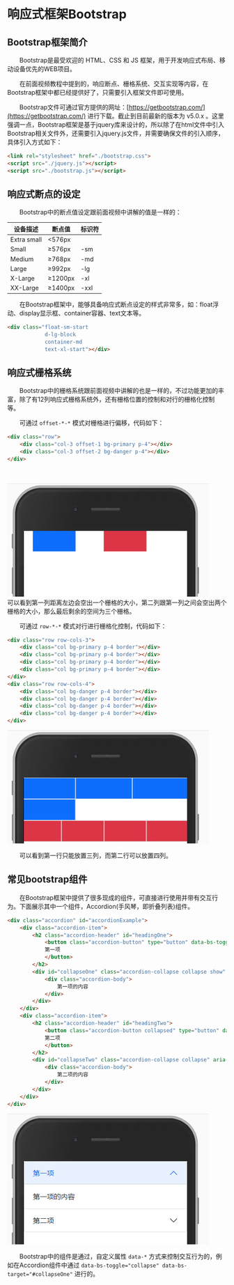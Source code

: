 # 响应式框架Bootstrap

## Bootstrap框架简介

&emsp;&emsp;Bootstrap是最受欢迎的 HTML、CSS 和 JS 框架，用于开发响应式布局、移动设备优先的WEB项目。

&emsp;&emsp;在前面视频教程中提到的，响应断点、栅格系统、交互实现等内容，在Bootstrap框架中都已经提供好了，只需要引入框架文件即可使用。

&emsp;&emsp;Bootstrap文件可通过官方提供的网址：[https://getbootstrap.com/](https://getbootstrap.com/) 进行下载。截止到目前最新的版本为 v5.0.x 。这里强调一点，Bootstrap框架是基于jquery库来设计的，所以除了在html文件中引入Bootstrap相关文件外，还需要引入jquery.js文件，并需要确保文件的引入顺序，具体引入方式如下：

```html
<link rel="stylesheet" href="./bootstrap.css">
<script src="./jquery.js"></script>
<script src="./bootstrap.js"></script>
```

## 响应式断点的设定

&emsp;&emsp;Bootstrap中的断点值设定跟前面视频中讲解的值是一样的：

|  设备描述  |   断点值   |    标识符   |
|  ----  | ----  |  ----     |
| Extra small  |  <576px  |    |
| Small  | ≥576px |  -sm |
| Medium  | ≥768px |  -md |
| Large  | ≥992px |  -lg |
| X-Large  | ≥1200px |  -xl |
| XX-Large  | ≥1400px |  -xxl |

&emsp;&emsp;在Bootstrap框架中，能够具备响应式断点设定的样式非常多，如：float浮动、display显示框、container容器、text文本等。

```html
<div class="float-sm-start
            d-lg-block
            container-md
            text-xl-start"></div>
```

## 响应式栅格系统

&emsp;&emsp;Bootstrap中的栅格系统跟前面视频中讲解的也是一样的，不过功能更加的丰富，除了有12列响应式栅格系统外，还有栅格位置的控制和对行的栅格化控制等。

&emsp;&emsp;可通过 `offset-*-*` 模式对栅格进行偏移，代码如下：

```html
<div class="row">
    <div class="col-3 offset-1 bg-primary p-4"></div>
    <div class="col-3 offset-2 bg-danger p-4"></div>
</div>




```

![](./img/7_7_1.jpg)
&emsp;&emsp;可以看到第一列距离左边会空出一个栅格的大小，第二列跟第一列之间会空出两个栅格的大小，那么最后剩余的空间为三个栅格。

&emsp;&emsp;可通过 `row-*-*` 模式对行进行栅格化控制，代码如下：

```html
<div class="row row-cols-3">
    <div class="col bg-primary p-4 border"></div>
    <div class="col bg-primary p-4 border"></div>
    <div class="col bg-primary p-4 border"></div>
    <div class="col bg-primary p-4 border"></div>
</div>
<div class="row row-cols-4">
    <div class="col bg-danger p-4 border"></div>
    <div class="col bg-danger p-4 border"></div>
    <div class="col bg-danger p-4 border"></div>
    <div class="col bg-danger p-4 border"></div>
</div>
```

![](./img/7_7_2.jpg)

&emsp;&emsp;可以看到第一行只能放置三列，而第二行可以放置四列。

## 常见bootstrap组件

&emsp;&emsp;在Bootstrap框架中提供了很多现成的组件，可直接进行使用并带有交互行为。下面展示其中一个组件，Accordion(手风琴，即折叠列表)组件。

```html
<div class="accordion" id="accordionExample">
    <div class="accordion-item">
        <h2 class="accordion-header" id="headingOne">
            <button class="accordion-button" type="button" data-bs-toggle="collapse" data-bs-target="#collapseOne" aria-expanded="true" aria-controls="collapseOne">
            第一项
            </button>
        </h2>
        <div id="collapseOne" class="accordion-collapse collapse show" aria-labelledby="headingOne" data-bs-parent="#accordionExample">
            <div class="accordion-body">
                第一项的内容
            </div>
        </div>
    </div>
    <div class="accordion-item">
        <h2 class="accordion-header" id="headingTwo">
            <button class="accordion-button collapsed" type="button" data-bs-toggle="collapse" data-bs-target="#collapseTwo" aria-expanded="false" aria-controls="collapseTwo">
            第二项
            </button>
        </h2>
        <div id="collapseTwo" class="accordion-collapse collapse" aria-labelledby="headingTwo" data-bs-parent="#accordionExample">
            <div class="accordion-body">
                第二项的内容
            </div>
        </div>
    </div>
</div>
```

![](./img/7_7_3.jpg)

&emsp;&emsp;Bootstrap中的组件是通过，自定义属性 `data-*` 方式来控制交互行为的，例如在Accordion组件中通过 `data-bs-toggle="collapse" data-bs-target="#collapseOne"` 进行的。
